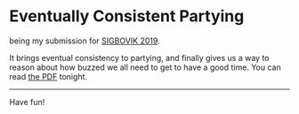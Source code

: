 # Eventually Consistent Partying

being my submission for [SIGBOVIK 2019](http://www.sigbovik.org/2019/).

It brings eventual consistency to partying, and finally gives us a way to reason
about how buzzed we all need to get to have a good time. You can read [the
PDF](/eventually_consistent_partying.pdf) tonight.

<hr/>

Have fun!
